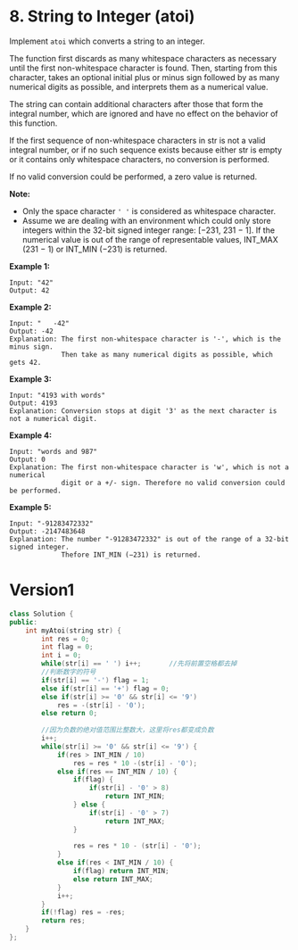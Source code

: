# 8. String to Integer (atoi)

Implement `atoi` which converts a string to an integer.

The function first discards as many whitespace characters as necessary until the first non-whitespace character is found. Then, starting from this character, takes an optional initial plus or minus sign followed by as many numerical digits as possible, and interprets them as a numerical value.

The string can contain additional characters after those that form the integral number, which are ignored and have no effect on the behavior of this function.

If the first sequence of non-whitespace characters in str is not a valid integral number, or if no such sequence exists because either str is empty or it contains only whitespace characters, no conversion is performed.

If no valid conversion could be performed, a zero value is returned.

**Note:**

- Only the space character `' '` is considered as whitespace character.
- Assume we are dealing with an environment which could only store integers within the 32-bit signed integer range: [−231, 231 − 1]. If the numerical value is out of the range of representable values, INT_MAX (231 − 1) or INT_MIN (−231) is returned.

**Example 1:**

```
Input: "42"
Output: 42
```

**Example 2:**

```
Input: "   -42"
Output: -42
Explanation: The first non-whitespace character is '-', which is the minus sign.
             Then take as many numerical digits as possible, which gets 42.
```

**Example 3:**

```
Input: "4193 with words"
Output: 4193
Explanation: Conversion stops at digit '3' as the next character is not a numerical digit.
```

**Example 4:**

```
Input: "words and 987"
Output: 0
Explanation: The first non-whitespace character is 'w', which is not a numerical 
             digit or a +/- sign. Therefore no valid conversion could be performed.
```

**Example 5:**

```
Input: "-91283472332"
Output: -2147483648
Explanation: The number "-91283472332" is out of the range of a 32-bit signed integer.
             Thefore INT_MIN (−231) is returned.
```





# Version1

```cpp
class Solution {
public:
    int myAtoi(string str) {
        int res = 0;
        int flag = 0;
        int i = 0;
        while(str[i] == ' ') i++;		//先将前置空格都去掉
      	//判断数字的符号
        if(str[i] == '-') flag = 1;	
        else if(str[i] == '+') flag = 0;
        else if(str[i] >= '0' && str[i] <= '9')
            res = -(str[i] - '0');
        else return 0;
        
      	//因为负数的绝对值范围比整数大，这里将res都变成负数
        i++;
        while(str[i] >= '0' && str[i] <= '9') {
            if(res > INT_MIN / 10)
                res = res * 10 -(str[i] - '0');
            else if(res == INT_MIN / 10) {
                if(flag) {
                    if(str[i] - '0' > 8) 
                        return INT_MIN;
                } else {
                    if(str[i] - '0' > 7) 
                        return INT_MAX;
                }
                
                res = res * 10 - (str[i] - '0');
            }
            else if(res < INT_MIN / 10) {
                if(flag) return INT_MIN;
                else return INT_MAX;
            }
            i++;
        }
        if(!flag) res = -res;
        return res;
    }
};
```

